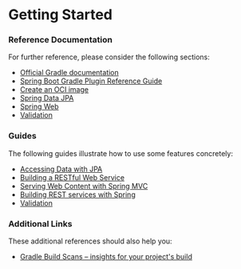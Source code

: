 # Getting Started

### Reference Documentation

For further reference, please consider the following sections:

* [Official Gradle documentation](https://docs.gradle.org)
* [Spring Boot Gradle Plugin Reference Guide](https://docs.spring.io/spring-boot/docs/3.1.2/gradle-plugin/reference/html/)
* [Create an OCI image](https://docs.spring.io/spring-boot/docs/3.1.2/gradle-plugin/reference/html/#build-image)
* [Spring Data JPA](https://docs.spring.io/spring-boot/docs/3.1.2/reference/htmlsingle/#data.sql.jpa-and-spring-data)
* [Spring Web](https://docs.spring.io/spring-boot/docs/3.1.2/reference/htmlsingle/#web)
* [Validation](https://docs.spring.io/spring-boot/docs/3.1.2/reference/htmlsingle/#io.validation)

### Guides

The following guides illustrate how to use some features concretely:

* [Accessing Data with JPA](https://spring.io/guides/gs/accessing-data-jpa/)
* [Building a RESTful Web Service](https://spring.io/guides/gs/rest-service/)
* [Serving Web Content with Spring MVC](https://spring.io/guides/gs/serving-web-content/)
* [Building REST services with Spring](https://spring.io/guides/tutorials/rest/)
* [Validation](https://spring.io/guides/gs/validating-form-input/)

### Additional Links

These additional references should also help you:

* [Gradle Build Scans – insights for your project's build](https://scans.gradle.com#gradle)

